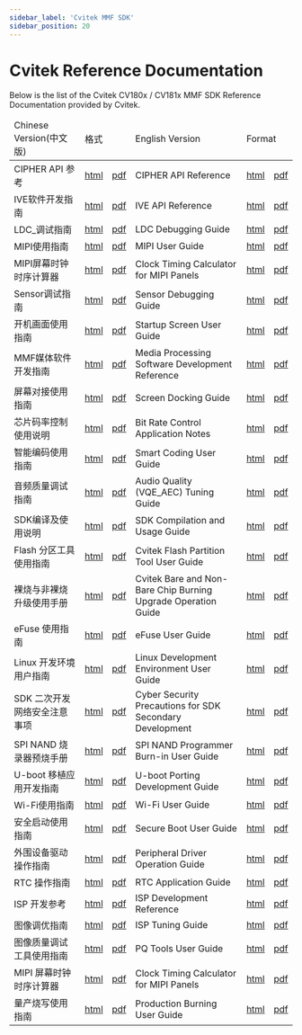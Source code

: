 ```yaml
---
sidebar_label: 'Cvitek MMF SDK'
sidebar_position: 20
---
```


# Cvitek Reference Documentation

Below is the list of the Cvitek CV180x / CV181x MMF SDK Reference Documentation provided by Cvitek.

<table>
<thead>
  <tr>
    <td>Chinese Version(中文版)</td>
    <td colspan="2">格式</td>
    <td>English Version</td>
    <td colspan="2">Format</td>
  </tr>
</thead>
<tbody>
	<tr>
    <td>CIPHER API 参考</td>
    <td><a href="https://doc.sophgo.com/cvitek-develop-docs/master/docs_latest_release/CV180x_CV181x/zh/01.software/MPI/CIPHER_API_Reference/build/html/index.html">html</a></td>
    <td><a href="https://doc.sophgo.com/cvitek-develop-docs/master/docs_latest_release/CV180x_CV181x/zh/01.software/MPI/CIPHER_API_Reference/build/CIPHERAPIReference_zh.pdf">pdf</a></td>
    <td>CIPHER API Reference</td>
    <td><a href="https://doc.sophgo.com/cvitek-develop-docs/master/docs_latest_release/CV180x_CV181x/en/01.software/MPI/CIPHER_API_Reference/build/html/index.html">html</a></td>
    <td><a href="https://doc.sophgo.com/cvitek-develop-docs/master/docs_latest_release/CV180x_CV181x/en/01.software/MPI/CIPHER_API_Reference/build/CIPHERAPIReference_en.pdf">pdf</a></td>
  </tr>
  <tr>
    <td>IVE软件开发指南</td>
    <td><a href="https://doc.sophgo.com/cvitek-develop-docs/master/docs_latest_release/CV180x_CV181x/zh/01.software/MPI/IVEAPI_Reference/build/html/index.html">html</a></td>
    <td><a href="https://doc.sophgo.com/cvitek-develop-docs/master/docs_latest_release/CV180x_CV181x/zh/01.software/MPI/IVEAPI_Reference/build/IVEAPIReference_zh.pdf">pdf</a></td>
    <td>IVE API Reference</td>
    <td><a href="https://doc.sophgo.com/cvitek-develop-docs/master/docs_latest_release/CV180x_CV181x/en/01.software/MPI/IVE_API_Reference/build/html/index.html">html</a></td>
    <td><a href="https://doc.sophgo.com/cvitek-develop-docs/master/docs_latest_release/CV180x_CV181x/en/01.software/MPI/IVE_API_Reference/build/IVEAPIReference_en.pdf">pdf</a></td>
  </tr>
  <tr>
    <td>LDC_调试指南</td>
    <td><a href="https://doc.sophgo.com/cvitek-develop-docs/master/docs_latest_release/CV180x_CV181x/zh/01.software/MPI/LDC_Debugging_Guide/build/html/index.html">html</a></td>
    <td><a href="https://doc.sophgo.com/cvitek-develop-docs/master/docs_latest_release/CV180x_CV181x/zh/01.software/MPI/LDC_Debugging_Guide/build/LDCDebuggingGuide_zh.pdf">pdf</a></td>
    <td>LDC Debugging Guide</td>
    <td><a href="https://doc.sophgo.com/cvitek-develop-docs/master/docs_latest_release/CV180x_CV181x/en/01.software/MPI/LDC_Debugging_Guide/build/html/index.html">html</a></td>
    <td><a href="https://doc.sophgo.com/cvitek-develop-docs/master/docs_latest_release/CV180x_CV181x/en/01.software/MPI/LDC_Debugging_Guide/build/LDCDebuggingGuide_en.pdf">pdf</a></td>
  </tr>
  <tr>
    <td>MIPI使用指南</td>
    <td><a href="https://doc.sophgo.com/cvitek-develop-docs/master/docs_latest_release/CV180x_CV181x/zh/01.software/MPI/MIPI_User_Guide/build/html/index.html">html</a></td>
    <td><a href="https://doc.sophgo.com/cvitek-develop-docs/master/docs_latest_release/CV180x_CV181x/zh/01.software/MPI/MIPI_User_Guide/build/MIPIUserGuide_zh.pdf">pdf</a></td>
    <td>MIPI User Guide</td>
    <td><a href="https://doc.sophgo.com/cvitek-develop-docs/master/docs_latest_release/CV180x_CV181x/en/01.software/MPI/MIPI_User_Guide/build/html/index.html">html</a></td>
    <td><a href="https://doc.sophgo.com/cvitek-develop-docs/master/docs_latest_release/CV180x_CV181x/en/01.software/MPI/MIPI_User_Guide/build/MIPIUserGuide_en.pdf">pdf</a></td>
  </tr>
  <tr>
    <td>MIPI屏幕时钟时序计算器</td>
    <td><a href="https://doc.sophgo.com/cvitek-develop-docs/master/docs_latest_release/CV180x_CV181x/zh/01.software/MPI/Clock_Timing_Calculator_for_MIPI_Panels/build/html/index.html">html</a></td>
    <td><a href="https://doc.sophgo.com/cvitek-develop-docs/master/docs_latest_release/CV180x_CV181x/zh/01.software/MPI/Clock_Timing_Calculator_for_MIPI_Panels/build/ClockTimingCalculatorforMIPIPanels_zh.pdf">pdf</a></td>
    <td>Clock Timing Calculator for MIPI Panels</td>
    <td><a href="https://doc.sophgo.com/cvitek-develop-docs/master/docs_latest_release/CV180x_CV181x/en/01.software/MPI/Clock_Timing_Calculator_for_MIPI_Panels/build/html/index.html">html</a></td>
    <td><a href="https://doc.sophgo.com/cvitek-develop-docs/master/docs_latest_release/CV180x_CV181x/en/01.software/MPI/Clock_Timing_Calculator_for_MIPI_Panels/build/ClockTimingCalculatorforMIPIPanels_en.pdf">pdf</a></td>
  </tr>
  <tr>
    <td>Sensor调试指南</td>
    <td><a href="https://doc.sophgo.com/cvitek-develop-docs/master/docs_latest_release/CV180x_CV181x/zh/01.software/MPI/Sensor_Debugging_Guide/build/html/index.html">html</a></td>
    <td><a href="https://doc.sophgo.com/cvitek-develop-docs/master/docs_latest_release/CV180x_CV181x/zh/01.software/MPI/Sensor_Debugging_Guide/build/SensorDebuggingGuide_zh.pdf">pdf</a></td>
    <td>Sensor Debugging Guide</td>
    <td><a href="https://doc.sophgo.com/cvitek-develop-docs/master/docs_latest_release/CV180x_CV181x/en/01.software/MPI/Sensor_Debugging_Guide/build/html/index.html">html</a></td>
    <td><a href="https://doc.sophgo.com/cvitek-develop-docs/master/docs_latest_release/CV180x_CV181x/en/01.software/MPI/Sensor_Debugging_Guide/build/SensorDebuggingGuide_en.pdf">pdf</a></td>
  </tr>
  <tr>
    <td>开机画面使用指南</td>
    <td><a href="https://doc.sophgo.com/cvitek-develop-docs/master/docs_latest_release/CV180x_CV181x/zh/01.software/MPI/Startup_Screen_User_Guide/build/html/index.html">html</a></td>
    <td><a href="https://doc.sophgo.com/cvitek-develop-docs/master/docs_latest_release/CV180x_CV181x/zh/01.software/MPI/Startup_Screen_User_Guide/build/StartupScreenUserGuide_zh.pdf">pdf</a></td>
    <td>Startup Screen User Guide</td>
    <td><a href="https://doc.sophgo.com/cvitek-develop-docs/master/docs_latest_release/CV180x_CV181x/en/01.software/MPI/Startup_Screen_User_Guide/build/html/index.html">html</a></td>
    <td><a href="https://doc.sophgo.com/cvitek-develop-docs/master/docs_latest_release/CV180x_CV181x/en/01.software/MPI/Startup_Screen_User_Guide/build/StartupScreenUserGuide_en.pdf">pdf</a></td>
  </tr>
  <tr>
    <td>MMF媒体软件开发指南</td>
    <td><a href="https://doc.sophgo.com/cvitek-develop-docs/master/docs_latest_release/CV180x_CV181x/zh/01.software/MPI/Media_Processing_Software_Development_Reference/build/html/index.html">html</a></td>
    <td><a href="https://doc.sophgo.com/cvitek-develop-docs/master/docs_latest_release/CV180x_CV181x/zh/01.software/MPI/Media_Processing_Software_Development_Reference/build/MediaProcessingSoftwareDevelopmentReference_zh.pdf">pdf</a></td>
    <td>Media Processing Software Development Reference</td>
    <td><a href="https://doc.sophgo.com/cvitek-develop-docs/master/docs_latest_release/CV180x_CV181x/en/01.software/MPI/Media_Processing_Software_Development_Reference/build/html/index.html">html</a></td>
    <td><a href="https://doc.sophgo.com/cvitek-develop-docs/master/docs_latest_release/CV180x_CV181x/en/01.software/MPI/Media_Processing_Software_Development_Reference/build/MediaProcessingSoftwareDevelopmentReference_en.pdf">pdf</a></td>
  </tr>
  <tr>
    <td>屏幕对接使用指南</td>
    <td><a href="https://doc.sophgo.com/cvitek-develop-docs/master/docs_latest_release/CV180x_CV181x/zh/01.software/MPI/Screen_Docking_Guide/build/html/index.html">html</a></td>
    <td><a href="https://doc.sophgo.com/cvitek-develop-docs/master/docs_latest_release/CV180x_CV181x/zh/01.software/MPI/Screen_Docking_Guide/build/ScreenDockingGuide_zh.pdf">pdf</a></td>
    <td>Screen Docking Guide</td>
    <td><a href="https://doc.sophgo.com/cvitek-develop-docs/master/docs_latest_release/CV180x_CV181x/en/01.software/MPI/Screen_Docking_Guide/build/html/index.html">html</a></td>
    <td><a href="https://doc.sophgo.com/cvitek-develop-docs/master/docs_latest_release/CV180x_CV181x/en/01.software/MPI/Screen_Docking_Guide/build/ScreenDockingGuide_en.pdf">pdf</a></td>
  </tr>
  <tr>
    <td>芯片码率控制使用说明</td>
    <td><a href="https://doc.sophgo.com/cvitek-develop-docs/master/docs_latest_release/CV180x_CV181x/zh/01.software/MPI/Bit_Rate_Control_Application_Notes/build/html/index.html">html</a></td>
    <td><a href="https://doc.sophgo.com/cvitek-develop-docs/master/docs_latest_release/CV180x_CV181x/zh/01.software/MPI/Bit_Rate_Control_Application_Notes/build/BitRateControlApplicationNotes_zh.pdf">pdf</a></td>
    <td>Bit Rate Control Application Notes</td>
    <td><a href="https://doc.sophgo.com/cvitek-develop-docs/master/docs_latest_release/CV180x_CV181x/en/01.software/MPI/Bit_Rate_Control_Application_Notes/build/html/index.html">html</a></td>
    <td><a href="https://doc.sophgo.com/cvitek-develop-docs/master/docs_latest_release/CV180x_CV181x/en/01.software/MPI/Bit_Rate_Control_Application_Notes/build/BitRateControlApplicationNotes_en.pdf">pdf</a></td>
  </tr>
  <tr>
    <td>智能编码使用指南</td>
    <td><a href="https://doc.sophgo.com/cvitek-develop-docs/master/docs_latest_release/CV180x_CV181x/zh/01.software/MPI/Smart_Coding_User_Guide/build/html/index.html">html</a></td>
    <td><a href="https://doc.sophgo.com/cvitek-develop-docs/master/docs_latest_release/CV180x_CV181x/zh/01.software/MPI/Smart_Coding_User_Guide/build/SmartCodingUserGuide_zh.pdf">pdf</a></td>
    <td>Smart Coding User Guide</td>
    <td><a href="https://doc.sophgo.com/cvitek-develop-docs/master/docs_latest_release/CV180x_CV181x/en/01.software/MPI/Smart_Coding_User_Guide/build/html/index.html">html</a></td>
    <td><a href="https://doc.sophgo.com/cvitek-develop-docs/master/docs_latest_release/CV180x_CV181x/en/01.software/MPI/Smart_Coding_User_Guide/build/SmartCodingUserGuide_en.pdf">pdf</a></td>
  </tr>
  <tr>
    <td>音频质量调试指南</td>
    <td><a href="https://doc.sophgo.com/cvitek-develop-docs/master/docs_latest_release/CV180x_CV181x/zh/01.software/MPI/Audio_Quality_Tuning_Guide/build/html/index.html">html</a></td>
    <td><a href="https://doc.sophgo.com/cvitek-develop-docs/master/docs_latest_release/CV180x_CV181x/zh/01.software/MPI/Audio_Quality_Tuning_Guide/build/AudioQualityTuningGuide_zh.pdf">pdf</a></td>
    <td>Audio Quality (VQE_AEC) Tuning Guide</td>
    <td><a href="https://doc.sophgo.com/cvitek-develop-docs/master/docs_latest_release/CV180x_CV181x/en/01.software/MPI/Audio_Quality_Tuning_Guide/build/html/index.html">html</a></td>
    <td><a href="https://doc.sophgo.com/cvitek-develop-docs/master/docs_latest_release/CV180x_CV181x/en/01.software/MPI/Audio_Quality_Tuning_Guide/build/AudioQualityTuningGuide_en.pdf">pdf</a></td>
  </tr>
  <tr>
    <td>SDK编译及使用说明</td>
    <td><a href="https://doc.sophgo.com/cvitek-develop-docs/master/docs_latest_release/CV180x_CV181x/zh/01.software/OSDRV/SDK_Compilation_and_Usage_Guide/build/html/index.html">html</a></td>
    <td><a href="https://doc.sophgo.com/cvitek-develop-docs/master/docs_latest_release/CV180x_CV181x/zh/01.software/OSDRV/SDK_Compilation_and_Usage_Guide/build/SDKCompilationandUsageGuide_zh.pdf">pdf</a></td>
    <td>SDK Compilation and Usage Guide</td>
    <td><a href="https://doc.sophgo.com/cvitek-develop-docs/master/docs_latest_release/CV180x_CV181x/en/01.software/OSDRV/SDK_Compilation_and_Usage_Guide/build/html/index.html">html</a></td>
    <td><a href="https://doc.sophgo.com/cvitek-develop-docs/master/docs_latest_release/CV180x_CV181x/en/01.software/OSDRV/SDK_Compilation_and_Usage_Guide/build/SDKCompilationandUsageGuide_en.pdf">pdf</a></td>
  </tr>
  <tr>
    <td>Flash 分区工具使用指南</td>
    <td><a href="https://doc.sophgo.com/cvitek-develop-docs/master/docs_latest_release/CV180x_CV181x/zh/01.software/OSDRV/Cvitek_Flash_Partition_Tool_User_Guide/build/html/index.html">html</a></td>
    <td><a href="https://doc.sophgo.com/cvitek-develop-docs/master/docs_latest_release/CV180x_CV181x/zh/01.software/OSDRV/Cvitek_Flash_Partition_Tool_User_Guide/build/CvitekFlashPartitionToolUserGuide_zh.pdf">pdf</a></td>
    <td>Cvitek Flash Partition Tool User Guide</td>
    <td><a href="https://doc.sophgo.com/cvitek-develop-docs/master/docs_latest_release/CV180x_CV181x/en/01.software/OSDRV/Cvitek_Flash_Partition_Tool_User_Guide/build/html/index.html">html</a></td>
    <td><a href="https://doc.sophgo.com/cvitek-develop-docs/master/docs_latest_release/CV180x_CV181x/en/01.software/OSDRV/Cvitek_Flash_Partition_Tool_User_Guide/build/CvitekFlashPartitionToolUserGuide_en.pdf">pdf</a></td>
  </tr>
  <tr>
    <td>裸烧与非裸烧升级使用手册</td>
    <td><a href="https://doc.sophgo.com/cvitek-develop-docs/master/docs_latest_release/CV180x_CV181x/zh/01.software/OSDRV/Cvitek_Bare_and_Non-Bare_Chip_Burning_Upgrade_Operation_Guide/build/html/index.html">html</a></td>
    <td><a href="https://doc.sophgo.com/cvitek-develop-docs/master/docs_latest_release/CV180x_CV181x/zh/01.software/OSDRV/Cvitek_Bare_and_Non-Bare_Chip_Burning_Upgrade_Operation_Guide/build/CvitekBareandNon-BareChipBurningUpgradeOperationGuide_zh.pdf">pdf</a></td>
    <td>Cvitek Bare and Non-Bare Chip Burning Upgrade Operation Guide</td>
    <td><a href="https://doc.sophgo.com/cvitek-develop-docs/master/docs_latest_release/CV180x_CV181x/en/01.software/OSDRV/Cvitek_Bare_and_Non-Bare_Chip_Burning_Upgrade_Operation_Guide/build/html/index.html">html</a></td>
    <td><a href="https://doc.sophgo.com/cvitek-develop-docs/master/docs_latest_release/CV180x_CV181x/en/01.software/OSDRV/Cvitek_Bare_and_Non-Bare_Chip_Burning_Upgrade_Operation_Guide/build/CvitekBareandNon-BareChipBurningUpgradeOperationGuide_en.pdf">pdf</a></td>
  </tr>
  <tr>
    <td>eFuse 使用指南</td>
    <td><a href="https://doc.sophgo.com/cvitek-develop-docs/master/docs_latest_release/CV180x_CV181x/zh/01.software/OSDRV/eFuse_User_Guide/build/html/index.html">html</a></td>
    <td><a href="https://doc.sophgo.com/cvitek-develop-docs/master/docs_latest_release/CV180x_CV181x/zh/01.software/OSDRV/eFuse_User_Guide/build/eFuseUserGuide_zh.pdf">pdf</a></td>
    <td>eFuse User Guide</td>
    <td><a href="https://doc.sophgo.com/cvitek-develop-docs/master/docs_latest_release/CV180x_CV181x/en/01.software/OSDRV/eFuse_User_Guide/build/html/index.html">html</a></td>
    <td><a href="https://doc.sophgo.com/cvitek-develop-docs/master/docs_latest_release/CV180x_CV181x/en/01.software/OSDRV/eFuse_User_Guide/build/eFuseUserGuide_en.pdf">pdf</a></td>
  </tr>
  <tr>
    <td>Linux 开发环境用户指南</td>
    <td><a href="https://doc.sophgo.com/cvitek-develop-docs/master/docs_latest_release/CV180x_CV181x/zh/01.software/OSDRV/Linux_Development_Environment_User_Guide/build/html/index.html">html</a></td>
    <td><a href="https://doc.sophgo.com/cvitek-develop-docs/master/docs_latest_release/CV180x_CV181x/zh/01.software/OSDRV/Linux_Development_Environment_User_Guide/build/LinuxDevelopmentEnvironmentUserGuide_zh.pdf">pdf</a></td>
    <td>Linux Development Environment User Guide</td>
    <td><a href="https://doc.sophgo.com/cvitek-develop-docs/master/docs_latest_release/CV180x_CV181x/en/01.software/OSDRV/Linux_Development_Environment_User_Guide/build/html/index.html">html</a></td>
    <td><a href="https://doc.sophgo.com/cvitek-develop-docs/master/docs_latest_release/CV180x_CV181x/en/01.software/OSDRV/Linux_Development_Environment_User_Guide/build/LinuxDevelopmentEnvironmentUserGuide_en.pdf">pdf</a></td>
  </tr>
  <tr>
    <td>SDK 二次开发网络安全注意事项</td>
    <td><a href="https://doc.sophgo.com/cvitek-develop-docs/master/docs_latest_release/CV180x_CV181x/zh/01.software/OSDRV/Cyber_Security_Precautions_for_SDK_Secondary_Development/build/html/index.html">html</a></td>
    <td><a href="https://doc.sophgo.com/cvitek-develop-docs/master/docs_latest_release/CV180x_CV181x/zh/01.software/OSDRV/Cyber_Security_Precautions_for_SDK_Secondary_Development/build/CyberSecurityPrecautionsforSDKSecondaryDevelopment_zh.pdf">pdf</a></td>
    <td>Cyber Security Precautions for SDK Secondary Development</td>
    <td><a href="https://doc.sophgo.com/cvitek-develop-docs/master/docs_latest_release/CV180x_CV181x/en/01.software/OSDRV/Cyber_Security_Precautions_for_SDK_Secondary_Development/build/html/index.html">html</a></td>
    <td><a href="https://doc.sophgo.com/cvitek-develop-docs/master/docs_latest_release/CV180x_CV181x/en/01.software/OSDRV/Cyber_Security_Precautions_for_SDK_Secondary_Development/build/CyberSecurityPrecautionsforSDKSecondaryDevelopment_en.pdf">pdf</a></td>
  </tr>
  <tr>
    <td>SPI NAND 烧录器预烧手册</td>
    <td><a href="https://doc.sophgo.com/cvitek-develop-docs/master/docs_latest_release/CV180x_CV181x/zh/01.software/OSDRV/SPI_NAND_Programmer_Burn-in_User_Guide/build/html/index.html">html</a></td>
    <td><a href="https://doc.sophgo.com/cvitek-develop-docs/master/docs_latest_release/CV180x_CV181x/zh/01.software/OSDRV/SPI_NAND_Programmer_Burn-in_User_Guide/build/SPINANDProgrammerBurn-inUserGuide_zh.pdf">pdf</a></td>
    <td>SPI NAND Programmer Burn-in User Guide</td>
    <td><a href="https://doc.sophgo.com/cvitek-develop-docs/master/docs_latest_release/CV180x_CV181x/en/01.software/OSDRV/SPI_NAND_Programmer_Burn-in_User_Guide/build/html/index.html">html</a></td>
    <td><a href="https://doc.sophgo.com/cvitek-develop-docs/master/docs_latest_release/CV180x_CV181x/en/01.software/OSDRV/SPI_NAND_Programmer_Burn-in_User_Guide/build/SPINANDProgrammerBurn-inUserGuide_en.pdf">pdf</a></td>
  </tr>
  <tr>
    <td>U-boot 移植应用开发指南</td>
    <td><a href="https://doc.sophgo.com/cvitek-develop-docs/master/docs_latest_release/CV180x_CV181x/zh/01.software/OSDRV/U-boot_Porting_Development_Guide/build/html/index.html">html</a></td>
    <td><a href="https://doc.sophgo.com/cvitek-develop-docs/master/docs_latest_release/CV180x_CV181x/zh/01.software/OSDRV/U-boot_Porting_Development_Guide/build/U-bootPortingDevelopmentGuide_zh.pdf">pdf</a></td>
    <td>U-boot Porting Development Guide</td>
    <td><a href="https://doc.sophgo.com/cvitek-develop-docs/master/docs_latest_release/CV180x_CV181x/en/01.software/OSDRV/U-boot_Porting_Development_Guide/build/html/index.html">html</a></td>
    <td><a href="https://doc.sophgo.com/cvitek-develop-docs/master/docs_latest_release/CV180x_CV181x/en/01.software/OSDRV/U-boot_Porting_Development_Guide/build/U-bootPortingDevelopmentGuide_en.pdf">pdf</a></td>
  </tr>
  <tr>
    <td>Wi-Fi使用指南</td>
    <td><a href="https://doc.sophgo.com/cvitek-develop-docs/master/docs_latest_release/CV180x_CV181x/zh/01.software/OSDRV/Wi-Fi_User_Guide/build/html/index.html">html</a></td>
    <td><a href="https://doc.sophgo.com/cvitek-develop-docs/master/docs_latest_release/CV180x_CV181x/zh/01.software/OSDRV/Wi-Fi_User_Guide/build/Wi-FiUserGuide_zh.pdf">pdf</a></td>
    <td>Wi-Fi User Guide</td>
    <td><a href="https://doc.sophgo.com/cvitek-develop-docs/master/docs_latest_release/CV180x_CV181x/en/01.software/OSDRV/Wi-Fi_User_Guide/build/html/index.html">html</a></td>
    <td><a href="https://doc.sophgo.com/cvitek-develop-docs/master/docs_latest_release/CV180x_CV181x/en/01.software/OSDRV/Wi-Fi_User_Guide/build/Wi-FiUserGuide_en.pdf">pdf</a></td>
  </tr>
  <tr>
    <td>安全启动使用指南</td>
    <td><a href="https://doc.sophgo.com/cvitek-develop-docs/master/docs_latest_release/CV180x_CV181x/zh/01.software/OSDRV/Secure_Boot_User_Guide/build/html/index.html">html</a></td>
    <td><a href="https://doc.sophgo.com/cvitek-develop-docs/master/docs_latest_release/CV180x_CV181x/zh/01.software/OSDRV/Secure_Boot_User_Guide/build/SecureBootUserGuide_zh.pdf">pdf</a></td>
    <td>Secure Boot User Guide</td>
    <td><a href="https://doc.sophgo.com/cvitek-develop-docs/master/docs_latest_release/CV180x_CV181x/en/01.software/OSDRV/Secure_Boot_User_Guide/build/html/index.html">html</a></td>
    <td><a href="https://doc.sophgo.com/cvitek-develop-docs/master/docs_latest_release/CV180x_CV181x/en/01.software/OSDRV/Secure_Boot_User_Guide/build/SecureBootUserGuide_en.pdf">pdf</a></td>
  </tr>
  <tr>
    <td>外围设备驱动操作指南</td>
    <td><a href="https://doc.sophgo.com/cvitek-develop-docs/master/docs_latest_release/CV180x_CV181x/zh/01.software/OSDRV/Peripheral_Driver/build/html/index.html">html</a></td>
    <td><a href="https://doc.sophgo.com/cvitek-develop-docs/master/docs_latest_release/CV180x_CV181x/zh/01.software/OSDRV/Peripheral_Driver/build/PeripheralDriver_zh.pdf">pdf</a></td>
    <td>Peripheral Driver Operation Guide</td>
    <td><a href="https://doc.sophgo.com/cvitek-develop-docs/master/docs_latest_release/CV180x_CV181x/en/01.software/OSDRV/Peripheral_Driver_Operation_Guide/build/html/index.html">html</a></td>
    <td><a href="https://doc.sophgo.com/cvitek-develop-docs/master/docs_latest_release/CV180x_CV181x/en/01.software/OSDRV/Peripheral_Driver_Operation_Guide/build/PeripheralDriverOperationGuide_en.pdf">pdf</a></td>
  </tr>
  <tr>
    <td>RTC 操作指南</td>
    <td><a href="https://doc.sophgo.com/cvitek-develop-docs/master/docs_latest_release/CV180x_CV181x/zh/01.software/OSDRV/RTC_Application_Guide/build/html/index.html">html</a></td>
    <td><a href="https://doc.sophgo.com/cvitek-develop-docs/master/docs_latest_release/CV180x_CV181x/zh/01.software/OSDRV/RTC_Application_Guide/build/RTCApplicationGuide_zh.pdf">pdf</a></td>
    <td>RTC Application Guide</td>
    <td><a href="https://doc.sophgo.com/cvitek-develop-docs/master/docs_latest_release/CV180x_CV181x/en/01.software/OSDRV/RTC_Application_Guide/build/html/index.html">html</a></td>
    <td><a href="https://doc.sophgo.com/cvitek-develop-docs/master/docs_latest_release/CV180x_CV181x/en/01.software/OSDRV/RTC_Application_Guide/build/RTCApplicationGuide_en.pdf">pdf</a></td>
  </tr>
  <tr>
    <td>ISP 开发参考</td>
    <td><a href="https://doc.sophgo.com/cvitek-develop-docs/master/docs_latest_release/CV180x_CV181x/zh/01.software/ISP/ISP_Development_Reference/build/html/index.html">html</a></td>
    <td><a href="https://doc.sophgo.com/cvitek-develop-docs/master/docs_latest_release/CV180x_CV181x/zh/01.software/ISP/ISP_Development_Reference/build/ISPDevelopmentReference_zh.pdf">pdf</a></td>
    <td>ISP Development Reference</td>
    <td><a href="https://doc.sophgo.com/cvitek-develop-docs/master/docs_latest_release/CV180x_CV181x/en/01.software/ISP/ISP_Development_Reference/build/html/index.html">html</a></td>
    <td><a href="https://doc.sophgo.com/cvitek-develop-docs/master/docs_latest_release/CV180x_CV181x/en/01.software/ISP/ISP_Development_Reference/build/ISPDevelopmentReference_en.pdf">pdf</a></td>
  </tr>
  <tr>
    <td>图像调优指南</td>
    <td><a href="https://doc.sophgo.com/cvitek-develop-docs/master/docs_latest_release/CV180x_CV181x/zh/01.software/ISP/ISP_Tuning_Guide/build/html/index.html">html</a></td>
    <td><a href="https://doc.sophgo.com/cvitek-develop-docs/master/docs_latest_release/CV180x_CV181x/zh/01.software/ISP/ISP_Tuning_Guide/build/ISPTuningGuide_zh.pdf">pdf</a></td>
    <td>ISP Tuning Guide</td>
    <td><a href="https://doc.sophgo.com/cvitek-develop-docs/master/docs_latest_release/CV180x_CV181x/en/01.software/ISP/ISP_Tuning_Guide/build/html/index.html">html</a></td>
    <td><a href="https://doc.sophgo.com/cvitek-develop-docs/master/docs_latest_release/CV180x_CV181x/en/01.software/ISP/ISP_Tuning_Guide/build/ISPTuningGuide_en.pdf">pdf</a></td>
  </tr>
  <tr>
    <td>图像质量调试工具使用指南</td>
    <td><a href="https://doc.sophgo.com/cvitek-develop-docs/master/docs_latest_release/CV180x_CV181x/zh/01.software/ISP/PQ_Tools_User_Guide/build/html/index.html">html</a></td>
    <td><a href="https://doc.sophgo.com/cvitek-develop-docs/master/docs_latest_release/CV180x_CV181x/zh/01.software/ISP/PQ_Tools_User_Guide/build/PQToolsUserGuide_zh.pdf">pdf</a></td>
    <td>PQ Tools User Guide</td>
    <td><a href="https://doc.sophgo.com/cvitek-develop-docs/master/docs_latest_release/CV180x_CV181x/en/01.software/ISP/PQ_Tools_User_Guide/build/html/3_Interface_and_Function_Description.html">html</a></td>
    <td><a href="https://doc.sophgo.com/cvitek-develop-docs/master/docs_latest_release/CV180x_CV181x/en/01.software/ISP/PQ_Tools_User_Guide/build/PQToolsUserGuide_en.pdf">pdf</a></td>
  </tr>
  <tr>
    <td>MIPI 屏幕时钟时序计算器</td>
    <td><a href="https://doc.sophgo.com/cvitek-develop-docs/master/docs_latest_release/CV180x_CV181x/zh/01.software/MPI/Clock_Timing_Calculator_for_MIPI_Panels/build/html/index.html">html</a></td>
    <td><a href="https://doc.sophgo.com/cvitek-develop-docs/master/docs_latest_release/CV180x_CV181x/zh/01.software/MPI/Clock_Timing_Calculator_for_MIPI_Panels/build/ClockTimingCalculatorforMIPIPanels_zh.pdf">pdf</a></td>
    <td>Clock Timing Calculator for MIPI Panels</td>
    <td><a href="https://doc.sophgo.com/cvitek-develop-docs/master/docs_latest_release/CV180x_CV181x/en/01.software/MPI/Clock_Timing_Calculator_for_MIPI_Panels/build/html/index.html">html</a></td>
    <td><a href="https://doc.sophgo.com/cvitek-develop-docs/master/docs_latest_release/CV180x_CV181x/en/01.software/MPI/Clock_Timing_Calculator_for_MIPI_Panels/build/ClockTimingCalculatorforMIPIPanels_en.pdf">pdf</a></td>
  </tr>
  <tr>
    <td>量产烧写使用指南</td>
    <td><a href="https://doc.sophgo.com/cvitek-develop-docs/master/docs_latest_release/CV180x_CV181x/zh/01.software/BSP/Production_Burning_User_Guide/build/html/index.html">html</a></td>
    <td><a href="https://doc.sophgo.com/cvitek-develop-docs/master/docs_latest_release/CV180x_CV181x/zh/01.software/BSP/Production_Burning_User_Guide/build/ProductionBurningUserGuide_zh.pdf">pdf</a></td>
    <td>Production Burning User Guide</td>
    <td><a href="https://doc.sophgo.com/cvitek-develop-docs/master/docs_latest_release/CV180x_CV181x/en/01.software/BSP/Production_Burning_User_Guide/build/html/index.html">html</a></td>
    <td><a href="https://doc.sophgo.com/cvitek-develop-docs/master/docs_latest_release/CV180x_CV181x/en/01.software/BSP/Production_Burning_User_Guide/build/ProductionBurningUserGuide_en.pdf">pdf</a></td>
  </tr>
</tbody>
</table>